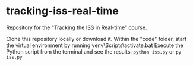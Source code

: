 # tracking-iss-real-time

Repository for the "Tracking the ISS in Real-time" course.

Clone this repository locally or download it.
Within the "code" folder, start the virtual environment by running venv\Scripts\activate.bat
Execute the Python script from the terminal and see the results: `python iss.py` or `py iss.py`
